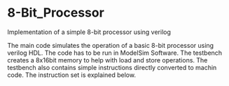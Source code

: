 # 8-Bit_Processor
 Implementation of a simple 8-bit processor using verilog

The main code simulates the operation of a basic 8-bit processor using verilog HDL.
The code has to be run in ModelSim Software.
The testbench creates a 8x16bit memory to help with load and store operations.
The testbench also contains simple instructions directly converted to machin code.
The instruction set is explained below.
